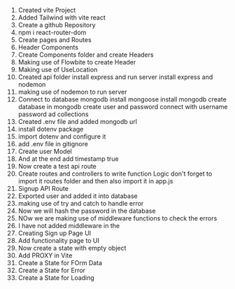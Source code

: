1) Created vite Project 
2) Added Tailwind with vite react
3) Create a github Repository
4) npm i react-router-dom
5) Create pages and Routes
6) Header Components
7) Create Components folder and create Headers
8) Making use of Flowbite to create Header
9) Making use of UseLocation
10) Created api folder install express and run server
install  express and nodemon
11) making use of nodemon to run server
12) Connect to database mongodb
install mongoose
install mongodb
create database in mongodb create user and password
connect with username password ad collections
13) Created .env file and added mongodb url
14) install dotenv package
15) import dotenv and configure it
16) add .env file in gitignore 
17) Create user Model
18) And at the end add timestamp true
19) Now create a test api route
20) Create routes and controllers to write function Logic don't forget to import it routes folder
and then also import it in app.js
21) Signup API Route
22) Exported user and added it into database
23) making use of try and catch to handle error
24) Now we will hash the password in the database
25) NOw we are making use of middleware functions to check the errors
26) I have not added middleware in the 
27) Creating Sign up  Page UI
28) Add functionality page to UI
29) Now create a state with empty object 
30) Add PROXY in Vite
31) Create a State for FOrm Data
32) Create a State for Error
33) Create a State for Loading